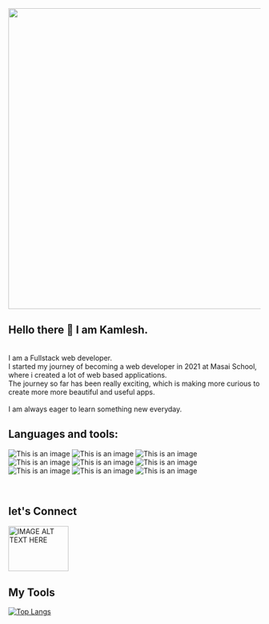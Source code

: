 <img src="https://media3.giphy.com/media/qgQUggAC3Pfv687qPC/giphy.gif" width="1200" height="600">

## Hello there :wave: I am Kamlesh.
<br />
I am a Fullstack web developer.
<br/>
I started my journey of becoming a web developer in 2021 at Masai School, where i created a lot of web based applications.
<br/>
The journey so far has been really exciting, which is making more curious to create more more beautiful and useful apps.
<br/>
<br/>
I am always eager to learn something new everyday.

## Languages and tools:

![This is an image](	https://img.shields.io/badge/JavaScript-323330?style=for-the-badge&logo=javascript&logoColor=F7DF1E)
![This is an image](	https://img.shields.io/badge/Node.js-339933?style=for-the-badge&logo=nodedotjs&logoColor=white)
![This is an image](	https://img.shields.io/badge/Express.js-000000?style=for-the-badge&logo=express&logoColor=white)
![This is an image](	https://img.shields.io/badge/CSS3-1572B6?style=for-the-badge&logo=css3&logoColor=white)
![This is an image](	https://img.shields.io/badge/HTML5-E34F26?style=for-the-badge&logo=html5&logoColor=white)
![This is an image](	https://img.shields.io/badge/React-20232A?style=for-the-badge&logo=react&logoColor=61DAFB)
![This is an image](	https://img.shields.io/badge/Redux-593D88?style=for-the-badge&logo=redux&logoColor=white)
![This is an image](	https://img.shields.io/badge/MongoDB-white?style=for-the-badge&logo=mongodb&logoColor=4EA94B)
![This is an image](	https://img.shields.io/badge/Python-FFD43B?style=for-the-badge&logo=python&logoColor=darkgreen)

<br/>

## let's Connect
<a href="https://www.linkedin.com/in/kamlesh-kumar-pradhan-b06742135/
" target="_blank"><img src="https://1000logos.net/wp-content/uploads/2017/03/Linkedin-Logo.png"
alt="IMAGE ALT TEXT HERE" width="120" height="90" /></a>

## My Tools
[![Top Langs](https://github-readme-stats.vercel.app/api/top-langs/?username=kamleshfw11179)](https://github.com/kamleshfw11179/github-readme-stats)


